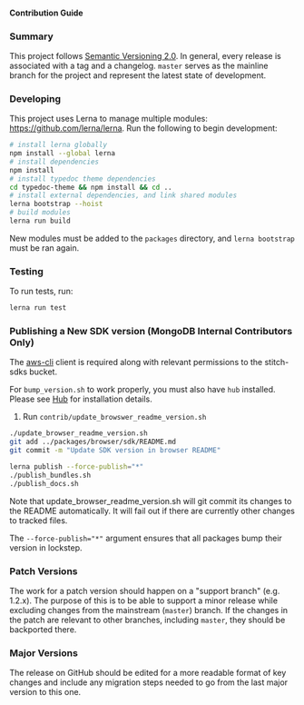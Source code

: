 #### Contribution Guide

### Summary

This project follows [Semantic Versioning 2.0](https://semver.org/). In general, every release is associated with a tag and a changelog. `master` serves as the mainline branch for the project and represent the latest state of development.

### Developing

This project uses Lerna to manage multiple modules: https://github.com/lerna/lerna.
Run the following to begin development:
```bash
# install lerna globally
npm install --global lerna
# install dependencies
npm install
# install typedoc theme dependencies
cd typedoc-theme && npm install && cd ..
# install external dependencies, and link shared modules
lerna bootstrap --hoist
# build modules
lerna run build
```

New modules must be added to the `packages` directory, and `lerna bootstrap` must be ran again.

### Testing

To run tests, run:
```bash
lerna run test
```

### Publishing a New SDK version (MongoDB Internal Contributors Only)

The [aws-cli](https://docs.aws.amazon.com/cli/latest/userguide/install-bundle.html) client is required
along with relevant permissions to the stitch-sdks bucket.

For `bump_version.sh` to work properly, you must also have ```hub``` installed. Please see [Hub](https://github.com/github/hub) for installation details.

1. Run `contrib/update_browswer_readme_version.sh`

```bash
./update_browser_readme_version.sh
git add ../packages/browser/sdk/README.md
git commit -m "Update SDK version in browser README"

lerna publish --force-publish="*"
./publish_bundles.sh
./publish_docs.sh
```

Note that update_browser_readme_version.sh will git commit its changes to the README automatically.
It will fail out if there are currently other changes to tracked files.

The `--force-publish="*"` argument ensures that all packages bump their version in lockstep.

### Patch Versions

The work for a patch version should happen on a "support branch" (e.g. 1.2.x). The purpose of this is to be able to support a minor release while excluding changes from the mainstream (`master`) branch. If the changes in the patch are relevant to other branches, including `master`, they should be backported there. 

### Major Versions

The release on GitHub should be edited for a more readable format of key changes and include any migration steps needed to go from the last major version to this one.
